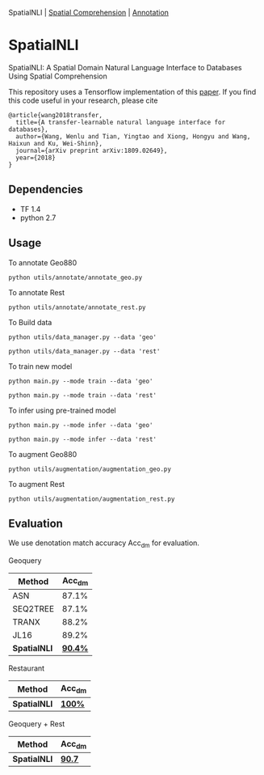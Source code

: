 SpatialNLI | [Spatial Comprehension](./README.spatial.md) | [Annotation](./README.anno.md)

# SpatialNLI

  SpatialNLI: A Spatial Domain Natural Language Interface to Databases Using Spatial Comprehension
  
  This repository uses a Tensorflow implementation of this [paper](https://arxiv.org/abs/1809.02649). If you find this code useful in your research, please cite
```
@article{wang2018transfer,
  title={A transfer-learnable natural language interface for databases},
  author={Wang, Wenlu and Tian, Yingtao and Xiong, Hongyu and Wang, Haixun and Ku, Wei-Shinn},
  journal={arXiv preprint arXiv:1809.02649},
  year={2018}
}
```

## Dependencies
  - TF 1.4
  - python 2.7

## Usage

To annotate Geo880

```python utils/annotate/annotate_geo.py```

To annotate Rest

```python utils/annotate/annotate_rest.py```

To Build data

```python utils/data_manager.py --data 'geo'```

```python utils/data_manager.py --data 'rest'```

To train new model

```python main.py --mode train --data 'geo'```

```python main.py --mode train --data 'rest'```

To infer using pre-trained model

```python main.py --mode infer --data 'geo'```

```python main.py --mode infer --data 'rest'```

To augment Geo880

```python utils/augmentation/augmentation_geo.py```

To augment Rest

```python utils/augmentation/augmentation_rest.py```

## Evaluation

We use denotation match accuracy Acc<sub>dm</sub> for evaluation.

Geoquery

| Method        | Acc<sub>dm</sub>|
| ------------- | ------------- |
| ASN           | 87.1%         |
| SEQ2TREE      | 87.1%         |
| TRANX         | 88.2%         |
| JL16          | 89.2%         |
| **SpatialNLI**| [**90.4%**](https://drive.google.com/drive/folders/1GskZI_sPrDbp9yn6YjEtLmmEKtLvT85o)     |

Restaurant

|Method        | Acc<sub>dm</sub>|
|--------------|-----------------|
|**SpatialNLI**|[**100%**](https://drive.google.com/drive/folders/1heNxCCuQ2O8NgfIYFViG0lEk1KwF02Uq)        |


Geoquery + Rest

|Method| Acc<sub>dm</sub>|
|--------------|-----------------|
|**SpatialNLI**|[**90.7**](https://drive.google.com/drive/folders/1ydwkOq-2TokSgL3EmjmJC3i7oYL07PrO)|


  
